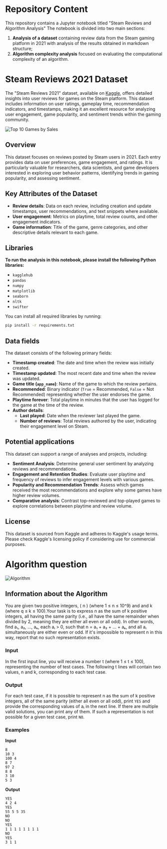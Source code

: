 # Repository Content

This repository contains a Jupyter notebook titled "Steam Reviews and Algorithm Analysis" The notebook is divided into two main sections:
1. **Analysis of a dataset** containing review data from the Steam gaming platform in 2021 with analysis of the results obtained in markdown structure;
2. **Algorithm complexity analysis** focused on evaluating the computational complexity of an algorithm.

# Steam Reviews 2021 Dataset

The "Steam Reviews 2021" dataset, available on [Kaggle](https://www.kaggle.com/datasets/najzeko/steam-reviews-2021), offers detailed insights into user reviews for games on the Steam platform. This dataset includes information on user ratings, gameplay time, recommendation indicators, and timestamps, making it an excellent resource for analyzing user engagement, game popularity, and sentiment trends within the gaming community.

![Top 10 Games by Sales](https://cdn.akamai.steamstatic.com/store/home/store_home_share.jpg)

## Overview

This dataset focuses on reviews posted by Steam users in 2021. Each entry provides data on user preferences, game engagement, and ratings. It is particularly valuable for researchers, data scientists, and game developers interested in exploring user behavior patterns, identifying trends in gaming popularity, and assessing sentiment.

## Key Attributes of the Dataset

- **Review details**: Data on each review, including creation and update timestamps, user recommendations, and text snippets where available.
- **User engagement**: Metrics on playtime, total review counts, and other engagement indicators.
- **Game information**: Title of the game, genre categories, and other descriptive details relevant to each game.

## Libraries

**To run the analysis in this notebook, please install the following Python libraries:**

- `kagglehub`
- `pandas`
- `numpy`
- `matplotlib`
- `seaborn`
- `nltk`
- `swifter`
  
You can install all required libraries by running:
```bash
pip install -r requirements.txt
```

## Data fields

The dataset consists of the following primary fields:

- **Timestamp created**: The date and time when the review was initially created.
- **Timestamp updated**: The most recent date and time when the review was updated.
- **Game title (`app_name`)**: Name of the game to which the review pertains.
- **Recommended**: Binary indicator (`True` = Recommended, `False` = Not Recommended) representing whether the user endorses the game.
- **Playtime forever**: Total playtime in minutes that the user has logged for the game at the time of the review.
- **Author details**:
  - **Last played**: Date when the reviewer last played the game.
  - **Number of reviews**: Total reviews authored by the user, indicating their engagement level on Steam.

## Potential applications

This dataset can support a range of analyses and projects, including:

- **Sentiment Analysis**: Determine general user sentiment by analyzing reviews and recommendations.
- **Engagement and Retention Studies**: Evaluate user playtime and frequency of reviews to infer engagement levels with various games.
- **Popularity and Recommendation Trends**: Assess which games received the most recommendations and explore why some games have higher review volumes.
- **Comparative analysis**: Contrast top-reviewed and top-played games to explore correlations between playtime and review volume.

## License

This dataset is sourced from Kaggle and adheres to Kaggle's usage terms. Please check Kaggle's licensing policy if considering use for commercial purposes.

# Algorithm question

![Algorithm](https://i0.wp.com/bdtechtalks.com/wp-content/uploads/2022/02/algorithm-formulation.jpg)

## Information about the Algorithm

You are given two positive integers, \( n \) (where 1 ≤ n ≤ 10^9) and and k (where q ≤ k ≤ 100).Your task is to express n as the sum of k positive integers, all having the same parity (i.e., all have the same remainder when divided by 2, meaning they are either all even or all odd). In other words, find a₁, a₂, ..., aₖ, each aᵢ > 0, such that n = a₁ + a₂ + ... + aₖ, and all aᵢ simultaneously are either even or odd. If it's impossible to represent n in this way, report that no such representation exists.

### Input

In the first input line, you will receive a number t (where 1 ≤ t ≤ 100), representing the number of test cases. The following t lines will contain two values, n and k, corresponding to each test case.

### Output

For each test case, if it is possible to represent n as the sum of k positive integers, all of the same parity (either all even or all odd), print `YES` and provide the corresponding values of aᵢ in the next line. If there are multiple valid solutions, you can print any of them. If such a representation is not possible for a given test case, print `NO`.

### Examples

**Input**

```text
8
10 3
100 4
8 7
97 2
8 8
3 10
5 3
```

**Output**

```text
YES
4 2 4
YES
55 5 5 35
NO
NO
YES
1 1 1 1 1 1 1 1
NO
YES
3 1 1
```
